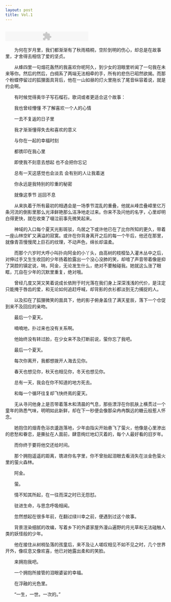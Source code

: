 ```yaml
---
layout: post
title: Vol.1
---
```

<embed src="http://site.douban.com/swf/player53015.swf?url=http://mr4.douban.com/201404211443/3c033f689d9529c10e4a17cae510bb70/view/musicianmp3/mp3/x15011301.mp3&autoplay=1&songid=&isdemo=True" allowFullScreen="true" quality="high" width="261" height="30" align="middle" allowScriptAccess="always" type="application/x-shockwave-flash"></embed>
---
　　为何在岁月里，我们都渐渐有了秋雨梧桐，空阶到明的伤心，却总是在故事里，才舍得去相信了爱的坚贞。 

　　从蜂四里一句烟花轰然的我喜欢你呢阿久，到少女的泪眼里听闻了一句我在未来等你。然后的然后，白绸系了两端无法相牵的手，所有的悲伤已昭然欲揭。而那个粉蝶停留过的狐狸面具背后，他在一山如昼的灯火里拖长了尾音纵容着说，就是约会啊。

　　有时候觉得奥华子写石榴石，歌词或者更适合这个故事： 

　　我也曾经懵懂 不了解喜欢一个人的心情 

　　一去不复返的日子里 

　　我才渐渐懂得失去和喜欢的意义 

　　与你在一起的幸福时刻

　　都镌印在我心里

　　即使我不刻意去想起 也不会把你忘记

　　总有一天这感觉也会淡去 会有别的人让我着迷

　　你永远是我特别的珍重的秘密

　　就像这季节 巡回不息

　　从来执着于所有最初的相遇会是一场季节混乱的重叠，他就从峰峦叠嶂里亿万条河流的倒影里那么光泽鲜艳那么洁净地走过来。你来不及问他的名字，心里却明白得更快，就在收束了啜泣前事先微笑起来。 

　　神域的入口每个夏天光影斑驳，鸟居之下或许他已在了比你所知的更久，带着一座山林空旷又满溢的寂寞。或许在你背身离开之后的每一个午后，他还在那里，就像青苔慢慢爬上巨石的纹理，不动声色，绵长却温柔。 

　　而那个六岁时大呼小叫扑向阿金的小丫头，由高树的枝桠坠入灌木丛中之后，对伸过手又生生收回的少年扬着脸露出一个没心没肺的笑，却喑了声音带着像是抑了哭腔的镇定说，呐，阿金，无论发生什么，绝对不要触碰我。她就这么涨了眼眶，兀自在少年的沉默里重复，绝对哦。

　　曾经几度又哭又笑着说成长依附于时光落在我们身上深深浅浅的代价，是注定只能掩于唇齿的爱，和无论如何追赶呼喊，却背影的衣衫都淡到无力捕捉的人。

　　以及扣在了狐狸微笑的面具下，他的影子俯身盖住了满天星辰，落下一个仓促到来不及回应的亲吻。

　　最后一个夏天。 

　　喃喃地，扑过来也没有关系啊。

　　他始终没有转过脸，在少女来不及打断前说，萤你忘了我吧。

　　最后一个夏天。 

　　每次你离开，我都想拨开人海去见你。 

　　春天也想见你，秋天也相见你，冬天也想见你。 

　　总有一天，我会在你不知道的地方死去。

　　和每一个循环往复却飞快终焉的夏天。 

　　无从寻问他身上是否带着落木和清晨的气息，那些漂浮在你肌肤上横贯过一个童年的熟悉气味，明明如此新鲜，却在下一秒便会像那朵冉冉飘远的糖云般惹人怀念。

　　她抱住的烟青色浴衣逶迤落地，少年由指尖开始悬飞了萤火，他像是心里渗出的悲愁和眷恋，是撕扯在人面前，肆意绚烂地幻灭着的，每个人最好看的旧岁年。

　　而你终于要将他交还给时间。 

　　那个拥抱遥遥的距离，镌进你名字里，你不曾抬起泪眼去看消失在淡金色萤火里的萤火森林。 

　　阿金。 

　　萤。 

　　情不知其所起，在一往而深之时已无怨怼。 　

　　驻进生命，与思念呼吸相闻。

　　忽然想起在很多年前，在翻过绿川幸之前，便遇到过这个故事。 

　　背景渲染细腻的改编，写着乡下的外婆家屋外漫山遍野的月光草和无法碰触人类的妖怪般的少年。 

　　他在接住从树梢坠落的孩童后，来不及让人嗟叹相见不如不见之时，几个世界开外，像叹息又像欢喜，他已对她露出柔和的笑脸。 

　　来拥抱我吧。 

　　一个拥抱所接管的泪眼婆娑的幸福。 

　　在浮融的光色里。 

　　“一生，一世。一次的。”
